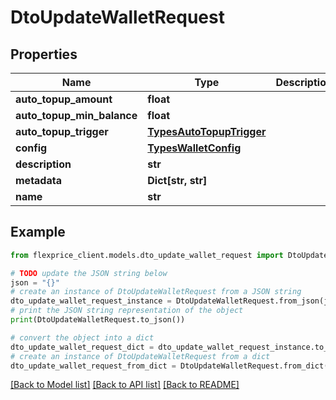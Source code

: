 # DtoUpdateWalletRequest


## Properties

Name | Type | Description | Notes
------------ | ------------- | ------------- | -------------
**auto_topup_amount** | **float** |  | [optional] 
**auto_topup_min_balance** | **float** |  | [optional] 
**auto_topup_trigger** | [**TypesAutoTopupTrigger**](TypesAutoTopupTrigger.md) |  | [optional] 
**config** | [**TypesWalletConfig**](TypesWalletConfig.md) |  | [optional] 
**description** | **str** |  | [optional] 
**metadata** | **Dict[str, str]** |  | [optional] 
**name** | **str** |  | [optional] 

## Example

```python
from flexprice_client.models.dto_update_wallet_request import DtoUpdateWalletRequest

# TODO update the JSON string below
json = "{}"
# create an instance of DtoUpdateWalletRequest from a JSON string
dto_update_wallet_request_instance = DtoUpdateWalletRequest.from_json(json)
# print the JSON string representation of the object
print(DtoUpdateWalletRequest.to_json())

# convert the object into a dict
dto_update_wallet_request_dict = dto_update_wallet_request_instance.to_dict()
# create an instance of DtoUpdateWalletRequest from a dict
dto_update_wallet_request_from_dict = DtoUpdateWalletRequest.from_dict(dto_update_wallet_request_dict)
```
[[Back to Model list]](../README.md#documentation-for-models) [[Back to API list]](../README.md#documentation-for-api-endpoints) [[Back to README]](../README.md)


